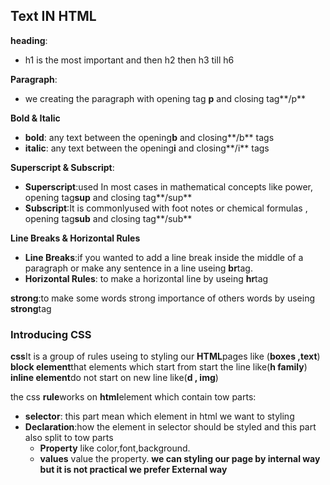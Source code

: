 ## Text IN HTML
**heading**:
- h1 is the most important and then h2 then h3 till h6

**Paragraph**:
- we creating the paragraph with opening tag **p** and closing 
tag**/p**

**Bold & Italic**
- **bold**: any text between the opening**b** and closing**/b** tags
- **italic**: any text between the opening**i** and closing**/i** tags

**Superscript & Subscript**:
- **Superscript**:used In most cases in mathematical concepts like power, opening tag**sup** and closing tag**/sup**
- **Subscript**:It is commonlyused with foot notes or chemical formulas , opening tag**sub** and closing tag**/sub**
 
 **Line Breaks & Horizontal Rules**
 - **Line Breaks**:if you wanted to add a line break inside the middle of a paragraph or make any sentence in a line 
 useing **br**tag.
 - **Horizontal Rules**: to make a horizontal line by useing **hr**tag
 
 **strong**:to make some words strong importance of others words by useing **strong**tag
 
 ### Introducing CSS
**css**It is a group of rules useing to styling our **HTML**pages like (**boxes ,text**)
**block element**that elements which start from start the line like(**h family**) 
**inline element**do not start on new line like(**d , img**)

the css **rule**works on **html**element which contain tow parts:
- **selector**: this part mean which element in html we want to styling
- **Declaration**:how the element in selector should be styled and this part also split to tow parts
   - **Property** like color,font,background.
   - **values** value the property.
**we can styling our page by internal way but it is not practical we  prefer External way**




